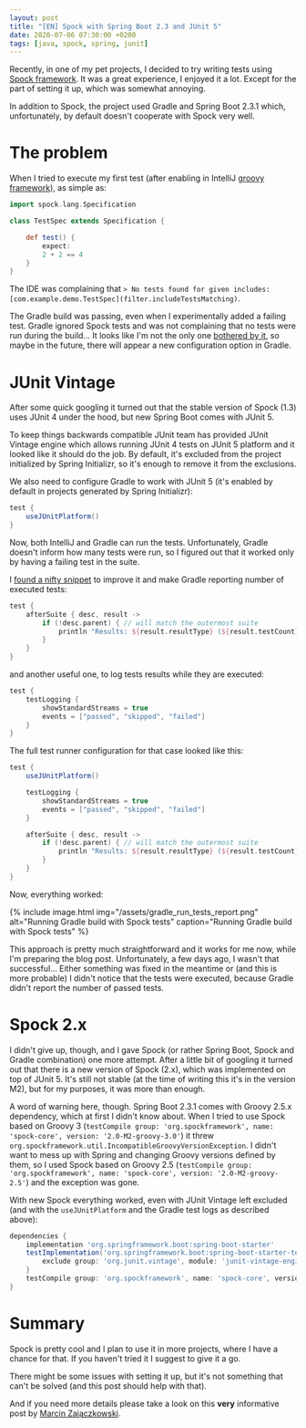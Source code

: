 ```yaml
---
layout: post
title: "[EN] Spock with Spring Boot 2.3 and JUnit 5"
date: 2020-07-06 07:30:00 +0200
tags: [java, spock, spring, junit]
---
```


Recently, in one of my pet projects, I decided to try writing tests using [Spock framework](http://spockframework.org/). It was a great experience, I enjoyed it a lot. Except for the part of setting it up, which was somewhat annoying.

In addition to Spock, the project used Gradle and Spring Boot 2.3.1 which, unfortunately, by default doesn't cooperate with Spock very well.

# The problem

When I tried to execute my first test (after enabling in IntelliJ [groovy framework](https://www.jetbrains.com/help/idea/getting-started-with-groovy.html#add_groovy_support)), as simple as:

```groovy
import spock.lang.Specification

class TestSpec extends Specification {

    def test() {
        expect:
        2 + 2 == 4
    }
}
```

The IDE was complaining that `> No tests found for given includes: [com.example.demo.TestSpec](filter.includeTestsMatching)`.

The Gradle build was passing, even when I experimentally added a failing test. Gradle ignored Spock tests and was not complaining that no tests were run during the build... It looks like I'm not the only one [bothered by it](https://github.com/gradle/gradle/issues/7452), so maybe in the future, there will appear a new configuration option in Gradle.

# JUnit Vintage

After some quick googling it turned out that the stable version of Spock (1.3) uses JUnit 4 under the hood, but new Spring Boot comes with JUnit 5.

To keep things backwards compatible JUnit team has provided JUnit Vintage engine which allows running JUnit 4 tests on JUnit 5 platform and it looked like it should do the job. By default, it's excluded from the project initialized by Spring Initializr, so it's enough to remove it from the exclusions.

We also need to configure Gradle to work with JUnit 5 (it's enabled by default in projects generated by Spring Initializr):

```groovy
test {
    useJUnitPlatform()
}
```

Now, both IntelliJ and Gradle can run the tests. Unfortunately, Gradle doesn't inform how many tests were run, so I figured out that it worked only by having a failing test in the suite.

I [found a nifty snippet](https://stackoverflow.com/questions/37173218/how-to-configure-gradle-to-output-total-number-of-tests-executed) to improve it and make Gradle reporting number of executed tests:

```groovy
test {
    afterSuite { desc, result ->
        if (!desc.parent) { // will match the outermost suite
            println "Results: ${result.resultType} (${result.testCount} tests, ${result.successfulTestCount} successes, ${result.failedTestCount} failures, ${result.skippedTestCount} skipped)"
        }
    }
}
```

and another useful one, to log tests results while they are executed:

```groovy
test {
    testLogging {
        showStandardStreams = true
        events = ["passed", "skipped", "failed"]
    }
}
```

The full test runner configuration for that case looked like this:

```groovy
test {
    useJUnitPlatform()

    testLogging {
        showStandardStreams = true
        events = ["passed", "skipped", "failed"]
    }

    afterSuite { desc, result ->
        if (!desc.parent) { // will match the outermost suite
            println "Results: ${result.resultType} (${result.testCount} tests, ${result.successfulTestCount} successes, ${result.failedTestCount} failures, ${result.skippedTestCount} skipped)"
        }
    }
}

```

Now, everything worked:

{% include image.html
            img="/assets/gradle_run_tests_report.png"
            alt="Running Gradle build with Spock tests"
            caption="Running Gradle build with Spock tests"
%}

This approach is pretty much straightforward and it works for me now, while I'm preparing the blog post. Unfortunately, a few days ago, I wasn't that successful... Either something was fixed in the meantime or (and this is more probable) I didn't notice that the tests were executed, because Gradle didn't report the number of passed tests.

# Spock 2.x

I didn't give up, though, and I gave Spock (or rather Spring Boot, Spock and Gradle combination) one more attempt. After a little bit of googling it turned out that there is a new version of Spock (2.x), which was implemented on top of JUnit 5. It's still not stable (at the time of writing this it's in the version M2), but for my purposes, it was more than enough.

A word of warning here, though. Spring Boot 2.3.1 comes with Groovy 2.5.x dependency, which at first I didn't know about. When I tried to use Spock based on Groovy 3 (`testCompile group: 'org.spockframework', name: 'spock-core', version: '2.0-M2-groovy-3.0'`) it threw `org.spockframework.util.IncompatibleGroovyVersionException`.
I didn't want to mess up with Spring and changing Groovy versions defined by them, so I used Spock based on Groovy 2.5 (`testCompile group: 'org.spockframework', name: 'spock-core', version: '2.0-M2-groovy-2.5'`) and the exception was gone.

With new Spock everything worked, even with JUnit Vintage left excluded (and with the `useJUnitPlatform` and the Gradle test logs as described above):

```groovy
dependencies {
    implementation 'org.springframework.boot:spring-boot-starter'
    testImplementation('org.springframework.boot:spring-boot-starter-test') {
        exclude group: 'org.junit.vintage', module: 'junit-vintage-engine'
    }
    testCompile group: 'org.spockframework', name: 'spock-core', version: '2.0-M2-groovy-2.5'
}
```

# Summary

Spock is pretty cool and I plan to use it in more projects, where I have a chance for that. If you haven't tried it I suggest to give it a go.

There might be some issues with setting it up, but it's not something that can't be solved (and this post should help with that).

And if you need more details please take a look on this **very** informative post by [Marcin Zajączkowski](https://blog.solidsoft.pl/2020/01/02/migrating-spock-1.3-tests-to-spock-2.0/).
